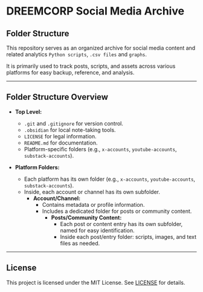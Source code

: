 # DREEMCORP Social Media Archive

## Folder Structure
This repository serves as an organized archive for social media content and related analytics `Python scripts`, `.csv files` and `graphs`. 

It is primarily used to track posts, scripts, and assets across various platforms for easy backup, reference, and analysis.

---

## Folder Structure Overview

- **Top Level:**  
  - `.git` and `.gitignore` for version control.
  - `.obsidian` for local note-taking tools.
  - `LICENSE` for legal information.
  - `README.md` for documentation.
  - Platform-specific folders (e.g., `x-accounts`, `youtube-accounts`, `substack-accounts`).

- **Platform Folders:**  
  - Each platform has its own folder (e.g., `x-accounts`, `youtube-accounts`, `substack-accounts`).
  - Inside, each account or channel has its own subfolder.
    - **Account/Channel:**  
      - Contains metadata or profile information.
      - Includes a dedicated folder for posts or community content.
        - **Posts/Community Content:**  
          - Each post or content entry has its own subfolder, named for easy identification.
          - Inside each post/entry folder: scripts, images, and text files as needed.

---

## License

This project is licensed under the MIT License. See [LICENSE](LICENSE) for details.
